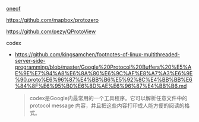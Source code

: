 [oneof](https://liam.page/2020/05/05/using-oneof-to-generate-has-xxx-in-pb3/)

https://github.com/mapbox/protozero

https://github.com/pezy/QProtoView

codex

- https://github.com/kingsamchen/footnotes-of-linux-multithreaded-server-side-programming/blob/master/Google%20Protocol%20Buffers%20%E5%AE%9E%E7%94%A8%E6%8A%80%E6%9C%AF%E8%A7%A3%E6%9E%90.proto%E6%96%87%E4%BB%B6%E5%92%8C%E4%BB%BB%E6%84%8F%E6%95%B0%E6%8D%AE%E6%96%87%E4%BB%B6.md

  > codex是Google内最常用的一个工具程序。它可以解析任意文件中的 protocol message 内容，并且把这些内容打印成人能方便的阅读的格式。

